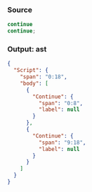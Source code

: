 ### Source
```js check-format:no
continue
continue;
```

### Output: ast
```json
{
  "Script": {
    "span": "0:18",
    "body": [
      {
        "Continue": {
          "span": "0:8",
          "label": null
        }
      },
      {
        "Continue": {
          "span": "9:18",
          "label": null
        }
      }
    ]
  }
}
```
